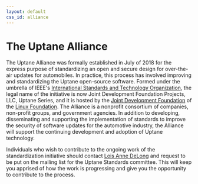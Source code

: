 ```yaml
---
layout: default
css_id: alliance
---
```



# The Uptane Alliance

The Uptane Alliance was formally established in July of 2018 for the express
purpose of standardizing an open and secure design for over-the-air updates
for automobiles.  In practice, this process has involved improving and
standardizing the Uptane open-source software. Formed under the umbrella of
IEEE's [International Standards and Technology Organization](https://ieee-isto.org/), the legal name of the initiative is now Joint Development Foundation Projects, LLC, Uptane Series, and it is hosted by
the [Joint Development Foundation](http://www.jointdevelopment.org/) of the [Linux Foundation](https://www.linuxfoundation.org/). The
Alliance is a nonprofit consortium of companies, non-profit groups, and government agencies.
In addition to developing, disseminating and supporting the implementation of
standards to improve the security of software updates for the automotive industry,
the Alliance will support the continuing development and adoption of Uptane technology.

Individuals who wish to contribute to the ongoing work of the standardization initiative should
contact [Lois Anne DeLong](mailto:lad278@nyu.edu) and request to be put on the mailing list for
the Uptane Standards committee. This will keep you apprised of how the work is
progressing and give you the opportunity to contribute to the process.

